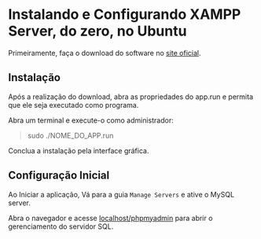 # Instalando e Configurando XAMPP Server, do zero, no Ubuntu

Primeiramente, faça o download do software no [site oficial](https://www.apachefriends.org/pt_br/index.html).

## Instalação

Após a realização do download, abra as propriedades do app.run e permita que ele seja executado como programa.

Abra um terminal e execute-o como administrador:

> sudo ./NOME_DO_APP.run

Conclua a instalação pela interface gráfica.

## Configuração Inicial

Ao Iniciar a aplicação, Vá para a guia `Manage Servers` e ative o MySQL server.

Abra o navegador e acesse [localhost/phpmyadmin](http://localhost/phpmyadmin) para abrir o gerenciamento do servidor SQL.
